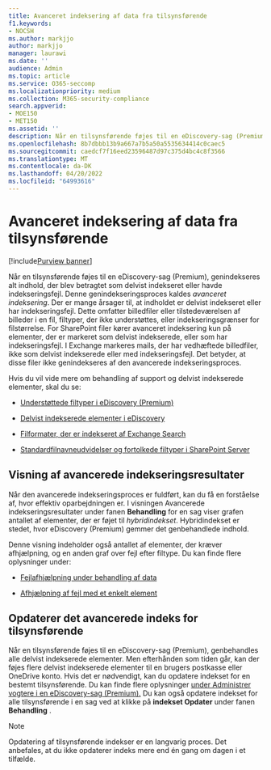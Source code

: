 ```yaml
---
title: Avanceret indeksering af data fra tilsynsførende
f1.keywords:
- NOCSH
ms.author: markjjo
author: markjjo
manager: laurawi
ms.date: ''
audience: Admin
ms.topic: article
ms.service: O365-seccomp
ms.localizationpriority: medium
ms.collection: M365-security-compliance
search.appverid:
- MOE150
- MET150
ms.assetid: ''
description: Når en tilsynsførende føjes til en eDiscovery-sag (Premium), genbehandles alt indhold, der anses for at være delvist indekseret, for at gøre det fuldt søgbart.
ms.openlocfilehash: 8b7dbbb13b9a667a7b5a50a5535634414c0caec5
ms.sourcegitcommit: caedcf7f16eed23596487d97c375d4bc4c8f3566
ms.translationtype: MT
ms.contentlocale: da-DK
ms.lasthandoff: 04/20/2022
ms.locfileid: "64993616"
---
```

# <a name="advanced-indexing-of-custodian-data"></a>Avanceret indeksering af data fra tilsynsførende

[!include[Purview banner](../includes/purview-rebrand-banner.md)]

Når en tilsynsførende føjes til en eDiscovery-sag (Premium), genindekseres alt indhold, der blev betragtet som delvist indekseret eller havde indekseringsfejl. Denne genindekseringsproces kaldes *avanceret indeksering*. Der er mange årsager til, at indholdet er delvist indekseret eller har indekseringsfejl. Dette omfatter billedfiler eller tilstedeværelsen af billeder i en fil, filtyper, der ikke understøttes, eller indekseringsgrænser for filstørrelse. For SharePoint filer kører avanceret indeksering kun på elementer, der er markeret som delvist indekserede, eller som har indekseringsfejl. I Exchange markeres mails, der har vedhæftede billedfiler, ikke som delvist indekserede eller med indekseringsfejl. Det betyder, at disse filer ikke genindekseres af den avancerede indekseringsproces.

Hvis du vil vide mere om behandling af support og delvist indekserede elementer, skal du se:

- [Understøttede filtyper i eDiscovery (Premium)](supported-filetypes-ediscovery20.md)

- [Delvist indekserede elementer i eDiscovery](partially-indexed-items-in-content-search.md)

- [Filformater, der er indekseret af Exchange Search](/exchange/file-formats-indexed-by-exchange-search-exchange-2013-help)

- [Standardfilnavneudvidelser og fortolkede filtyper i SharePoint Server](/SharePoint/technical-reference/default-crawled-file-name-extensions-and-parsed-file-types)

## <a name="viewing-advanced-indexing-results"></a>Visning af avancerede indekseringsresultater

Når den avancerede indekseringsproces er fuldført, kan du få en forståelse af, hvor effektiv oparbejdningen er.  I visningen Avancerede indekseringsresultater under fanen **Behandling** for en sag viser grafen antallet af elementer, der er føjet til *hybridindekset*.  Hybridindekset er stedet, hvor eDiscovery (Premium) gemmer det genbehandlede indhold.

Denne visning indeholder også antallet af elementer, der kræver afhjælpning, og en anden graf over fejl efter filtype. Du kan finde flere oplysninger under:

- [Fejlafhjælpning under behandling af data](error-remediation-when-processing-data-in-advanced-ediscovery.md)

- [Afhjælpning af fejl med et enkelt element](single-item-error-remediation.md)

## <a name="updating-the-advanced-index-for-custodians"></a>Opdaterer det avancerede indeks for tilsynsførende

Når en tilsynsførende føjes til en eDiscovery-sag (Premium), genbehandles alle delvist indekserede elementer. Men efterhånden som tiden går, kan der føjes flere delvist indekserede elementer til en brugers postkasse eller OneDrive konto.  Hvis det er nødvendigt, kan du opdatere indekset for en bestemt tilsynsførende. Du kan finde flere oplysninger [under Administrer vogtere i en eDiscovery-sag (Premium).](manage-new-custodians.md#reindex-custodian-data) Du kan også opdatere indekset for alle tilsynsførende i en sag ved at klikke på **indekset Opdater** under fanen **Behandling** .

> [!NOTE]
> Opdatering af tilsynsførende indekser er en langvarig proces. Det anbefales, at du ikke opdaterer indeks mere end én gang om dagen i et tilfælde.
